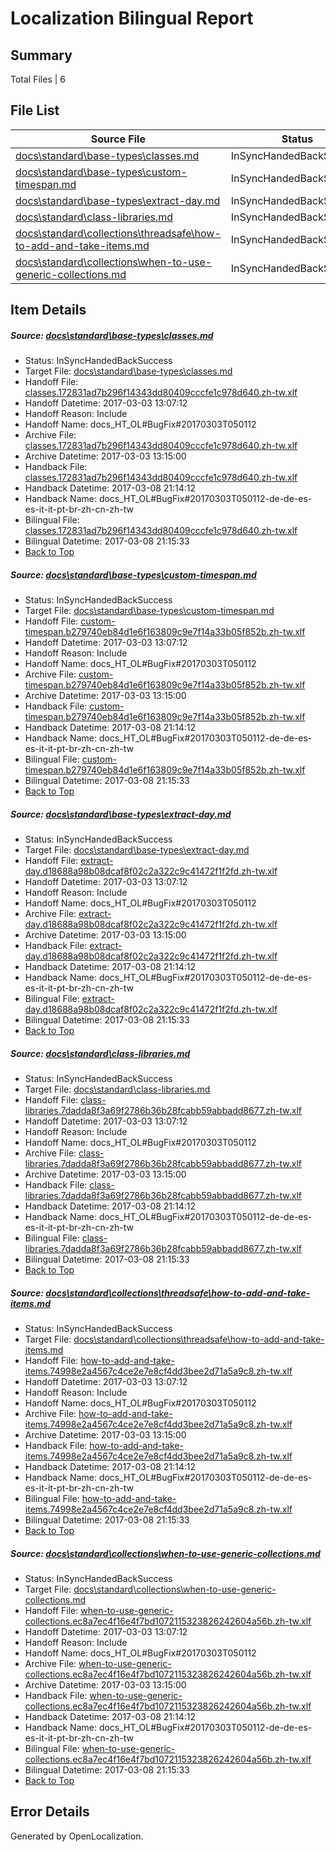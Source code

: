 # <a name='report-top'></a> Localization Bilingual Report

## Summary
 Total Files | 6

## File List
 Source File | Status | Details 
 ----------- | ------ | ------- 
 [docs\standard\base-types\classes.md](https://github.com/dotnet/docs/blob/90fe68f7f3c4b46502b5d3770b1a2d57c6af748a/docs/standard/base-types/classes.md) | InSyncHandedBackSuccess | [Details](#ae677af2590636fd144d8978a3500c37f9d336153329)
 [docs\standard\base-types\custom-timespan.md](https://github.com/dotnet/docs/blob/90fe68f7f3c4b46502b5d3770b1a2d57c6af748a/docs/standard/base-types/custom-timespan.md) | InSyncHandedBackSuccess | [Details](#bec60437d4345decaf38f2bbb9434922ac8896833338)
 [docs\standard\base-types\extract-day.md](https://github.com/dotnet/docs/blob/90fe68f7f3c4b46502b5d3770b1a2d57c6af748a/docs/standard/base-types/extract-day.md) | InSyncHandedBackSuccess | [Details](#1b9d1d497524e62e5758c9be7be7b586a421a2583344)
 [docs\standard\class-libraries.md](https://github.com/dotnet/docs/blob/90fe68f7f3c4b46502b5d3770b1a2d57c6af748a/docs/standard/class-libraries.md) | InSyncHandedBackSuccess | [Details](#028fd4961c97e31ea9f213b832c723b2ce2cf27c3378)
 [docs\standard\collections\threadsafe\how-to-add-and-take-items.md](https://github.com/dotnet/docs/blob/90fe68f7f3c4b46502b5d3770b1a2d57c6af748a/docs/standard/collections/threadsafe/how-to-add-and-take-items.md) | InSyncHandedBackSuccess | [Details](#e560eb44f783aaa50ec335df4f3171090d238f323388)
 [docs\standard\collections\when-to-use-generic-collections.md](https://github.com/dotnet/docs/blob/90fe68f7f3c4b46502b5d3770b1a2d57c6af748a/docs/standard/collections/when-to-use-generic-collections.md) | InSyncHandedBackSuccess | [Details](#bde317c165981775330e1d0d8261d355e2401bc93395)

## Item Details
##### <a name='ae677af2590636fd144d8978a3500c37f9d336153329'></a> Source: [docs\standard\base-types\classes.md](https://github.com/dotnet/docs/blob/90fe68f7f3c4b46502b5d3770b1a2d57c6af748a/docs/standard/base-types/classes.md)
* Status: InSyncHandedBackSuccess
* Target File: [docs\standard\base-types\classes.md](https://github.com/dotnet/docs.zh-tw/blob/71ef94c0dec6b503031a3a45a597f3fab7a5f826/docs/standard/base-types/classes.md)
* Handoff File: [classes.172831ad7b296f14343dd80409cccfe1c978d640.zh-tw.xlf](https://github.com/dotnet/docs.handoff/blob/4b2d4db3a14bdafaeaacfd02cbdd265d04a5989b/ol-handoff/dotnet/docs.zh-tw/master/dotnet-core/classes.172831ad7b296f14343dd80409cccfe1c978d640.zh-tw.xlf)
* Handoff Datetime: 2017-03-03 13:07:12
* Handoff Reason: Include
* Handoff Name: docs_HT_OL#BugFix#20170303T050112
* Archive File: [classes.172831ad7b296f14343dd80409cccfe1c978d640.zh-tw.xlf](https://github.com/dotnet/docs.handoff/blob/8e8641e32b4cc8f777d8064132ab3e36fac8390c/ol-archive/dotnet/docs.zh-tw/master/dotnet-core/classes.172831ad7b296f14343dd80409cccfe1c978d640.zh-tw.xlf)
* Archive Datetime: 2017-03-03 13:15:00
* Handback File: [classes.172831ad7b296f14343dd80409cccfe1c978d640.zh-tw.xlf](https://github.com/dotnet/docs.handback/blob/7337dcc7479b45bea8d8f095a5e0ede901531341/ol-handback/dotnet/docs.zh-tw/master/dotnet-core/classes.172831ad7b296f14343dd80409cccfe1c978d640.zh-tw.xlf)
* Handback Datetime: 2017-03-08 21:14:12
* Handback Name: docs_HT_OL#BugFix#20170303T050112-de-de-es-es-it-it-pt-br-zh-cn-zh-tw
* Bilingual File: [classes.172831ad7b296f14343dd80409cccfe1c978d640.zh-tw.xlf](https://github.com/dotnet/docs.handback/blob/7337dcc7479b45bea8d8f095a5e0ede901531341/ol-handback/dotnet/docs.zh-tw/master/dotnet-core/classes.172831ad7b296f14343dd80409cccfe1c978d640.zh-tw.xlf)
* Bilingual Datetime: 2017-03-08 21:15:33
* [Back to Top](#report-top)

##### <a name='bec60437d4345decaf38f2bbb9434922ac8896833338'></a> Source: [docs\standard\base-types\custom-timespan.md](https://github.com/dotnet/docs/blob/90fe68f7f3c4b46502b5d3770b1a2d57c6af748a/docs/standard/base-types/custom-timespan.md)
* Status: InSyncHandedBackSuccess
* Target File: [docs\standard\base-types\custom-timespan.md](https://github.com/dotnet/docs.zh-tw/blob/71ef94c0dec6b503031a3a45a597f3fab7a5f826/docs/standard/base-types/custom-timespan.md)
* Handoff File: [custom-timespan.b279740eb84d1e6f163809c9e7f14a33b05f852b.zh-tw.xlf](https://github.com/dotnet/docs.handoff/blob/4b2d4db3a14bdafaeaacfd02cbdd265d04a5989b/ol-handoff/dotnet/docs.zh-tw/master/dotnet-core/custom-timespan.b279740eb84d1e6f163809c9e7f14a33b05f852b.zh-tw.xlf)
* Handoff Datetime: 2017-03-03 13:07:12
* Handoff Reason: Include
* Handoff Name: docs_HT_OL#BugFix#20170303T050112
* Archive File: [custom-timespan.b279740eb84d1e6f163809c9e7f14a33b05f852b.zh-tw.xlf](https://github.com/dotnet/docs.handoff/blob/8e8641e32b4cc8f777d8064132ab3e36fac8390c/ol-archive/dotnet/docs.zh-tw/master/dotnet-core/custom-timespan.b279740eb84d1e6f163809c9e7f14a33b05f852b.zh-tw.xlf)
* Archive Datetime: 2017-03-03 13:15:00
* Handback File: [custom-timespan.b279740eb84d1e6f163809c9e7f14a33b05f852b.zh-tw.xlf](https://github.com/dotnet/docs.handback/blob/7337dcc7479b45bea8d8f095a5e0ede901531341/ol-handback/dotnet/docs.zh-tw/master/dotnet-core/custom-timespan.b279740eb84d1e6f163809c9e7f14a33b05f852b.zh-tw.xlf)
* Handback Datetime: 2017-03-08 21:14:12
* Handback Name: docs_HT_OL#BugFix#20170303T050112-de-de-es-es-it-it-pt-br-zh-cn-zh-tw
* Bilingual File: [custom-timespan.b279740eb84d1e6f163809c9e7f14a33b05f852b.zh-tw.xlf](https://github.com/dotnet/docs.handback/blob/7337dcc7479b45bea8d8f095a5e0ede901531341/ol-handback/dotnet/docs.zh-tw/master/dotnet-core/custom-timespan.b279740eb84d1e6f163809c9e7f14a33b05f852b.zh-tw.xlf)
* Bilingual Datetime: 2017-03-08 21:15:33
* [Back to Top](#report-top)

##### <a name='1b9d1d497524e62e5758c9be7be7b586a421a2583344'></a> Source: [docs\standard\base-types\extract-day.md](https://github.com/dotnet/docs/blob/90fe68f7f3c4b46502b5d3770b1a2d57c6af748a/docs/standard/base-types/extract-day.md)
* Status: InSyncHandedBackSuccess
* Target File: [docs\standard\base-types\extract-day.md](https://github.com/dotnet/docs.zh-tw/blob/71ef94c0dec6b503031a3a45a597f3fab7a5f826/docs/standard/base-types/extract-day.md)
* Handoff File: [extract-day.d18688a98b08dcaf8f02c2a322c9c41472f1f2fd.zh-tw.xlf](https://github.com/dotnet/docs.handoff/blob/4b2d4db3a14bdafaeaacfd02cbdd265d04a5989b/ol-handoff/dotnet/docs.zh-tw/master/dotnet-core/extract-day.d18688a98b08dcaf8f02c2a322c9c41472f1f2fd.zh-tw.xlf)
* Handoff Datetime: 2017-03-03 13:07:12
* Handoff Reason: Include
* Handoff Name: docs_HT_OL#BugFix#20170303T050112
* Archive File: [extract-day.d18688a98b08dcaf8f02c2a322c9c41472f1f2fd.zh-tw.xlf](https://github.com/dotnet/docs.handoff/blob/8e8641e32b4cc8f777d8064132ab3e36fac8390c/ol-archive/dotnet/docs.zh-tw/master/dotnet-core/extract-day.d18688a98b08dcaf8f02c2a322c9c41472f1f2fd.zh-tw.xlf)
* Archive Datetime: 2017-03-03 13:15:00
* Handback File: [extract-day.d18688a98b08dcaf8f02c2a322c9c41472f1f2fd.zh-tw.xlf](https://github.com/dotnet/docs.handback/blob/7337dcc7479b45bea8d8f095a5e0ede901531341/ol-handback/dotnet/docs.zh-tw/master/dotnet-core/extract-day.d18688a98b08dcaf8f02c2a322c9c41472f1f2fd.zh-tw.xlf)
* Handback Datetime: 2017-03-08 21:14:12
* Handback Name: docs_HT_OL#BugFix#20170303T050112-de-de-es-es-it-it-pt-br-zh-cn-zh-tw
* Bilingual File: [extract-day.d18688a98b08dcaf8f02c2a322c9c41472f1f2fd.zh-tw.xlf](https://github.com/dotnet/docs.handback/blob/7337dcc7479b45bea8d8f095a5e0ede901531341/ol-handback/dotnet/docs.zh-tw/master/dotnet-core/extract-day.d18688a98b08dcaf8f02c2a322c9c41472f1f2fd.zh-tw.xlf)
* Bilingual Datetime: 2017-03-08 21:15:33
* [Back to Top](#report-top)

##### <a name='028fd4961c97e31ea9f213b832c723b2ce2cf27c3378'></a> Source: [docs\standard\class-libraries.md](https://github.com/dotnet/docs/blob/90fe68f7f3c4b46502b5d3770b1a2d57c6af748a/docs/standard/class-libraries.md)
* Status: InSyncHandedBackSuccess
* Target File: [docs\standard\class-libraries.md](https://github.com/dotnet/docs.zh-tw/blob/71ef94c0dec6b503031a3a45a597f3fab7a5f826/docs/standard/class-libraries.md)
* Handoff File: [class-libraries.7dadda8f3a69f2786b36b28fcabb59abbadd8677.zh-tw.xlf](https://github.com/dotnet/docs.handoff/blob/4b2d4db3a14bdafaeaacfd02cbdd265d04a5989b/ol-handoff/dotnet/docs.zh-tw/master/dotnet-core/class-libraries.7dadda8f3a69f2786b36b28fcabb59abbadd8677.zh-tw.xlf)
* Handoff Datetime: 2017-03-03 13:07:12
* Handoff Reason: Include
* Handoff Name: docs_HT_OL#BugFix#20170303T050112
* Archive File: [class-libraries.7dadda8f3a69f2786b36b28fcabb59abbadd8677.zh-tw.xlf](https://github.com/dotnet/docs.handoff/blob/8e8641e32b4cc8f777d8064132ab3e36fac8390c/ol-archive/dotnet/docs.zh-tw/master/dotnet-core/class-libraries.7dadda8f3a69f2786b36b28fcabb59abbadd8677.zh-tw.xlf)
* Archive Datetime: 2017-03-03 13:15:00
* Handback File: [class-libraries.7dadda8f3a69f2786b36b28fcabb59abbadd8677.zh-tw.xlf](https://github.com/dotnet/docs.handback/blob/7337dcc7479b45bea8d8f095a5e0ede901531341/ol-handback/dotnet/docs.zh-tw/master/dotnet-core/class-libraries.7dadda8f3a69f2786b36b28fcabb59abbadd8677.zh-tw.xlf)
* Handback Datetime: 2017-03-08 21:14:12
* Handback Name: docs_HT_OL#BugFix#20170303T050112-de-de-es-es-it-it-pt-br-zh-cn-zh-tw
* Bilingual File: [class-libraries.7dadda8f3a69f2786b36b28fcabb59abbadd8677.zh-tw.xlf](https://github.com/dotnet/docs.handback/blob/7337dcc7479b45bea8d8f095a5e0ede901531341/ol-handback/dotnet/docs.zh-tw/master/dotnet-core/class-libraries.7dadda8f3a69f2786b36b28fcabb59abbadd8677.zh-tw.xlf)
* Bilingual Datetime: 2017-03-08 21:15:33
* [Back to Top](#report-top)

##### <a name='e560eb44f783aaa50ec335df4f3171090d238f323388'></a> Source: [docs\standard\collections\threadsafe\how-to-add-and-take-items.md](https://github.com/dotnet/docs/blob/90fe68f7f3c4b46502b5d3770b1a2d57c6af748a/docs/standard/collections/threadsafe/how-to-add-and-take-items.md)
* Status: InSyncHandedBackSuccess
* Target File: [docs\standard\collections\threadsafe\how-to-add-and-take-items.md](https://github.com/dotnet/docs.zh-tw/blob/71ef94c0dec6b503031a3a45a597f3fab7a5f826/docs/standard/collections/threadsafe/how-to-add-and-take-items.md)
* Handoff File: [how-to-add-and-take-items.74998e2a4567c4ce2e7e8cf4dd3bee2d71a5a9c8.zh-tw.xlf](https://github.com/dotnet/docs.handoff/blob/4b2d4db3a14bdafaeaacfd02cbdd265d04a5989b/ol-handoff/dotnet/docs.zh-tw/master/dotnet-core/how-to-add-and-take-items.74998e2a4567c4ce2e7e8cf4dd3bee2d71a5a9c8.zh-tw.xlf)
* Handoff Datetime: 2017-03-03 13:07:12
* Handoff Reason: Include
* Handoff Name: docs_HT_OL#BugFix#20170303T050112
* Archive File: [how-to-add-and-take-items.74998e2a4567c4ce2e7e8cf4dd3bee2d71a5a9c8.zh-tw.xlf](https://github.com/dotnet/docs.handoff/blob/8e8641e32b4cc8f777d8064132ab3e36fac8390c/ol-archive/dotnet/docs.zh-tw/master/dotnet-core/how-to-add-and-take-items.74998e2a4567c4ce2e7e8cf4dd3bee2d71a5a9c8.zh-tw.xlf)
* Archive Datetime: 2017-03-03 13:15:00
* Handback File: [how-to-add-and-take-items.74998e2a4567c4ce2e7e8cf4dd3bee2d71a5a9c8.zh-tw.xlf](https://github.com/dotnet/docs.handback/blob/7337dcc7479b45bea8d8f095a5e0ede901531341/ol-handback/dotnet/docs.zh-tw/master/dotnet-core/how-to-add-and-take-items.74998e2a4567c4ce2e7e8cf4dd3bee2d71a5a9c8.zh-tw.xlf)
* Handback Datetime: 2017-03-08 21:14:12
* Handback Name: docs_HT_OL#BugFix#20170303T050112-de-de-es-es-it-it-pt-br-zh-cn-zh-tw
* Bilingual File: [how-to-add-and-take-items.74998e2a4567c4ce2e7e8cf4dd3bee2d71a5a9c8.zh-tw.xlf](https://github.com/dotnet/docs.handback/blob/7337dcc7479b45bea8d8f095a5e0ede901531341/ol-handback/dotnet/docs.zh-tw/master/dotnet-core/how-to-add-and-take-items.74998e2a4567c4ce2e7e8cf4dd3bee2d71a5a9c8.zh-tw.xlf)
* Bilingual Datetime: 2017-03-08 21:15:33
* [Back to Top](#report-top)

##### <a name='bde317c165981775330e1d0d8261d355e2401bc93395'></a> Source: [docs\standard\collections\when-to-use-generic-collections.md](https://github.com/dotnet/docs/blob/90fe68f7f3c4b46502b5d3770b1a2d57c6af748a/docs/standard/collections/when-to-use-generic-collections.md)
* Status: InSyncHandedBackSuccess
* Target File: [docs\standard\collections\when-to-use-generic-collections.md](https://github.com/dotnet/docs.zh-tw/blob/71ef94c0dec6b503031a3a45a597f3fab7a5f826/docs/standard/collections/when-to-use-generic-collections.md)
* Handoff File: [when-to-use-generic-collections.ec8a7ec4f16e4f7bd1072115323826242604a56b.zh-tw.xlf](https://github.com/dotnet/docs.handoff/blob/4b2d4db3a14bdafaeaacfd02cbdd265d04a5989b/ol-handoff/dotnet/docs.zh-tw/master/dotnet-core/when-to-use-generic-collections.ec8a7ec4f16e4f7bd1072115323826242604a56b.zh-tw.xlf)
* Handoff Datetime: 2017-03-03 13:07:12
* Handoff Reason: Include
* Handoff Name: docs_HT_OL#BugFix#20170303T050112
* Archive File: [when-to-use-generic-collections.ec8a7ec4f16e4f7bd1072115323826242604a56b.zh-tw.xlf](https://github.com/dotnet/docs.handoff/blob/8e8641e32b4cc8f777d8064132ab3e36fac8390c/ol-archive/dotnet/docs.zh-tw/master/dotnet-core/when-to-use-generic-collections.ec8a7ec4f16e4f7bd1072115323826242604a56b.zh-tw.xlf)
* Archive Datetime: 2017-03-03 13:15:00
* Handback File: [when-to-use-generic-collections.ec8a7ec4f16e4f7bd1072115323826242604a56b.zh-tw.xlf](https://github.com/dotnet/docs.handback/blob/7337dcc7479b45bea8d8f095a5e0ede901531341/ol-handback/dotnet/docs.zh-tw/master/dotnet-core/when-to-use-generic-collections.ec8a7ec4f16e4f7bd1072115323826242604a56b.zh-tw.xlf)
* Handback Datetime: 2017-03-08 21:14:12
* Handback Name: docs_HT_OL#BugFix#20170303T050112-de-de-es-es-it-it-pt-br-zh-cn-zh-tw
* Bilingual File: [when-to-use-generic-collections.ec8a7ec4f16e4f7bd1072115323826242604a56b.zh-tw.xlf](https://github.com/dotnet/docs.handback/blob/7337dcc7479b45bea8d8f095a5e0ede901531341/ol-handback/dotnet/docs.zh-tw/master/dotnet-core/when-to-use-generic-collections.ec8a7ec4f16e4f7bd1072115323826242604a56b.zh-tw.xlf)
* Bilingual Datetime: 2017-03-08 21:15:33
* [Back to Top](#report-top)


## Error Details

Generated by OpenLocalization.
